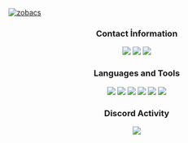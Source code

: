 [![zobacs](https://media.discordapp.net/attachments/914176444656132218/981669205252374609/a_42617e08ddcd3e7d9b03233ffb75101e.gif?width=324&height=130)](https://discord.com/users/271688563568017418)

<div align="center">
<h3>Contact İnformation</h3>
<a href="https://discord.com/users/271688563568017418" target"blank_"><img src="https://img.shields.io/badge/weizs%20-111111.svg?&style=for-the-badge&logo=discord&logoColor=white"></a>
<a href="https://open.spotify.com/user/43tnlxnxtxlnmdkuseiv7xp8u?si=aUCZmDgvSueaQH-zoq5FWQ" target"blank_"><img src="https://img.shields.io/badge/Spotify%20-111111.svg?&style=for-the-badge&logo=spotify&logoColor=white"></a>
<a href="https://github.com/zobacs" target"blank_"><img src="https://img.shields.io/badge/GitHub%20-111111.svg?&style=for-the-badge&logo=github&logoColor=white"></a>
</div>


<div align="center">
<h3>Languages and Tools</h3>
<a <img src="https://img.shields.io/badge/JavaScript%20-111111.svg?&style=for-the-badge&logo=JavaScript&logoColor=white"> </a>

<img src="https://img.shields.io/badge/Node.js%20-111111.svg?&style=for-the-badge&logo=Node.js&logoColor=white">
<img src="https://img.shields.io/badge/Python%20-111111.svg?&style=for-the-badge&logo=Python&logoColor=white">
<img src="https://img.shields.io/badge/Discord.Js%20-111111.svg?&style=for-the-badge&logo=Javascript&logoColor=white">
<img src="https://img.shields.io/badge/Visual%20Studio%20Code%20-111111.svg?&style=for-the-badge&logo=Visual%20Studio%20Code&logoColor=white>">
<img src="https://img.shields.io/badge/HTML5%20-111111.svg?&style=for-the-badge&logo=HTML5&logoColor=white">
<img src="https://img.shields.io/badge/CSS%20-111111.svg?&style=for-the-badge&logo=CSS3&logoColor=white">
</div>

<div align="center">
<h3>Discord Activity</h3>
   <a href="https://discord.com/users/271688563568017418" target="_blank">
      <img src="https://lanyard-profile-readme.vercel.app/api/271688563568017418?bg=0d1117&animated=false&hideDiscrim=false&borderRadius=31px">
   </a>
</div>
